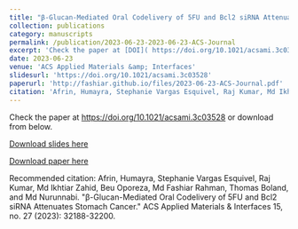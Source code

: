 ```yaml
---
title: "β-Glucan-Mediated Oral Codelivery of 5FU and Bcl2 siRNA Attenuates Stomach Cancer"
collection: publications
category: manuscripts
permalink: /publication/2023-06-23-2023-06-23-ACS-Journal
excerpt: 'Check the paper at [DOI]( https://doi.org/10.1021/acsami.3c03528 ) or download from below.'
date: 2023-06-23
venue: 'ACS Applied Materials &amp; Interfaces'
slidesurl: 'https://doi.org/10.1021/acsami.3c03528'
paperurl: 'http://fashiar.github.io/files/2023-06-23-ACS-Journal.pdf'
citation: 'Afrin, Humayra, Stephanie Vargas Esquivel, Raj Kumar, Md Ikhtiar Zahid, Beu Oporeza, Md Fashiar Rahman, Thomas Boland, and Md Nurunnabi. &quot;β-Glucan-Mediated Oral Codelivery of 5FU and Bcl2 siRNA Attenuates Stomach Cancer.&quot; ACS Applied Materials &amp; Interfaces 15, no. 27 (2023): 32188-32200.'
---
```

Check the paper at https://doi.org/10.1021/acsami.3c03528 or download from below.

[Download slides here](https://doi.org/10.1021/acsami.3c03528)

[Download paper here](http://fashiar.github.io/files/2023-06-23-ACS-Journal.pdf)

Recommended citation: Afrin, Humayra, Stephanie Vargas Esquivel, Raj Kumar, Md Ikhtiar Zahid, Beu Oporeza, Md Fashiar Rahman, Thomas Boland, and Md Nurunnabi. "β-Glucan-Mediated Oral Codelivery of 5FU and Bcl2 siRNA Attenuates Stomach Cancer." ACS Applied Materials & Interfaces 15, no. 27 (2023): 32188-32200.